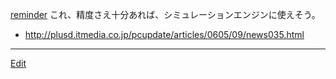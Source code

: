 ---
---


[reminder](/reminder)
これ、精度さえ十分あれば、シミュレーションエンジンに使えそう。
* http://plusd.itmedia.co.jp/pcupdate/articles/0605/09/news035.html
<!--  -->



----
[Edit](https://github.com/vitroid/vitroid.github.io/edit/master/MD/PhysX.md)
